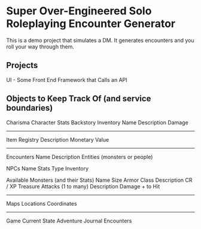 # Super Over-Engineered Solo Roleplaying Encounter Generator

This is a demo project that simulates a DM. 
It generates encounters and you roll your way through them. 

## Projects

UI - Some Front End Framework that Calls an API

## Objects to Keep Track Of (and service boundaries)
Charisma
Character
    Stats
    Backstory
    Inventory
        Name
        Description
        Damage

---------------------------

Item Registry
    Description
    Monetary Value

---------------------------

Encounters
    Name
    Description
    Entities (monsters or people)

NPCs
    Name
    Stats
    Type
    Inventory

Available Monsters (and their Stats)
    Name
    Size
    Armor Class
    Description
    CR / XP
    Treasure
    Attacks (1 to many)
        Description
        Damage
        + to Hit

---------------------------

Maps
    Locations
    Coordinates

---------------------------

Game
    Current State
    Adventure Journal
        Encounters
